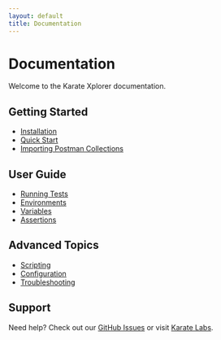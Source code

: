 ```yaml
---
layout: default
title: Documentation
---
```


# Documentation

Welcome to the Karate Xplorer documentation.

## Getting Started

- [Installation](installation.html)
- [Quick Start](quick-start.html)
- [Importing Postman Collections](importing.html)

## User Guide

- [Running Tests](running-tests.html)
- [Environments](environments.html)
- [Variables](variables.html)
- [Assertions](assertions.html)

## Advanced Topics

- [Scripting](scripting.html)
- [Configuration](configuration.html)
- [Troubleshooting](troubleshooting.html)

## Support

Need help? Check out our [GitHub Issues](https://github.com/karatelabs/xplorer/issues) or visit [Karate Labs](https://www.karatelabs.io).

